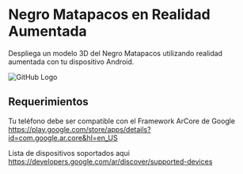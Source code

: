 # Negro Matapacos en Realidad Aumentada
Despliega un modelo 3D del Negro Matapacos utilizando realidad aumentada con tu dispositivo Android.

![GitHub Logo](/MatapacoARBerlin.gif)


## Requerimientos
Tu teléfono debe ser compatible con el Framework ArCore de Google
https://play.google.com/store/apps/details?id=com.google.ar.core&hl=en_US

Lista de dispositivos soportados aqui https://developers.google.com/ar/discover/supported-devices
